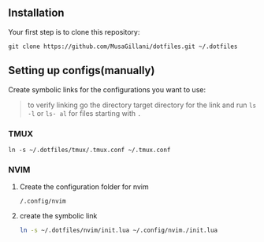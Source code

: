 ## Installation

Your first step is to clone this repository:

    git clone https://github.com/MusaGillani/dotfiles.git ~/.dotfiles

## Setting up configs(manually)
Create symbolic links for the configurations you want to use:

> to verify linking go the directory target directory for the link and run `ls -l` or `ls- al` for files starting with `.`

### TMUX

    ln -s ~/.dotfiles/tmux/.tmux.conf ~/.tmux.conf

### NVIM

1. Create the configuration folder for nvim

    `/.config/nvim`

2. create the symbolic link
    ```sh
    ln -s ~/.dotfiles/nvim/init.lua ~/.config/nvim./init.lua
    ```
